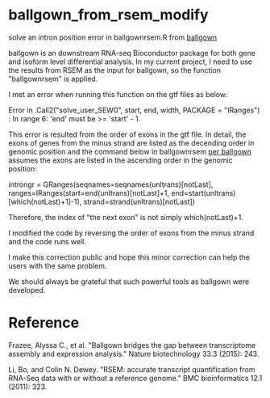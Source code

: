 # ballgown_from_rsem_modify
solve an intron position error in ballgownrsem.R from [ballgown](https://github.com/alyssafrazee/ballgown)

ballgown is an downstream RNA-seq Bioconductor package for both gene and isoform level differential analysis. 
In my current project, I need to use the results from RSEM as the input for ballgown, so the function "ballgownrsem" is applied.

I met an error when running this function on the gtf files as below:

Error in .Call2("solve_user_SEW0", start, end, width, PACKAGE = "IRanges") : 
  In range 6: 'end' must be >= 'start' - 1.

This error is resulted from the order of exons in the gtf file. In detail, the exons of genes from the minus strand are listed as the decending order in genomic position and the command below in ballgownrsem [per ballgown](https://github.com/alyssafrazee/ballgown/blob/master/R/ballgownrsem.R) assumes the exons are listed in the ascending order in the genomic position:

introngr = GRanges(seqnames=seqnames(unltrans)[notLast], 
                    ranges=IRanges(start=end(unltrans)[notLast]+1, 
                                   end=start(unltrans)[which(notLast)+1]-1), 
                    strand=strand(unltrans)[notLast])

Therefore, the index of "the next exon" is not simply which(notLast)+1.

I modified the code by reversing the order of exons from the minus strand and the code runs well.

I make this correction public and hope this minor correction can help the users with the same problem.

We should always be grateful that such powerful tools as ballgown were developed.




# Reference
Frazee, Alyssa C., et al. "Ballgown bridges the gap between transcriptome assembly and expression analysis." Nature biotechnology 33.3 (2015): 243.

Li, Bo, and Colin N. Dewey. "RSEM: accurate transcript quantification from RNA-Seq data with or without a reference genome." BMC bioinformatics 12.1 (2011): 323.
